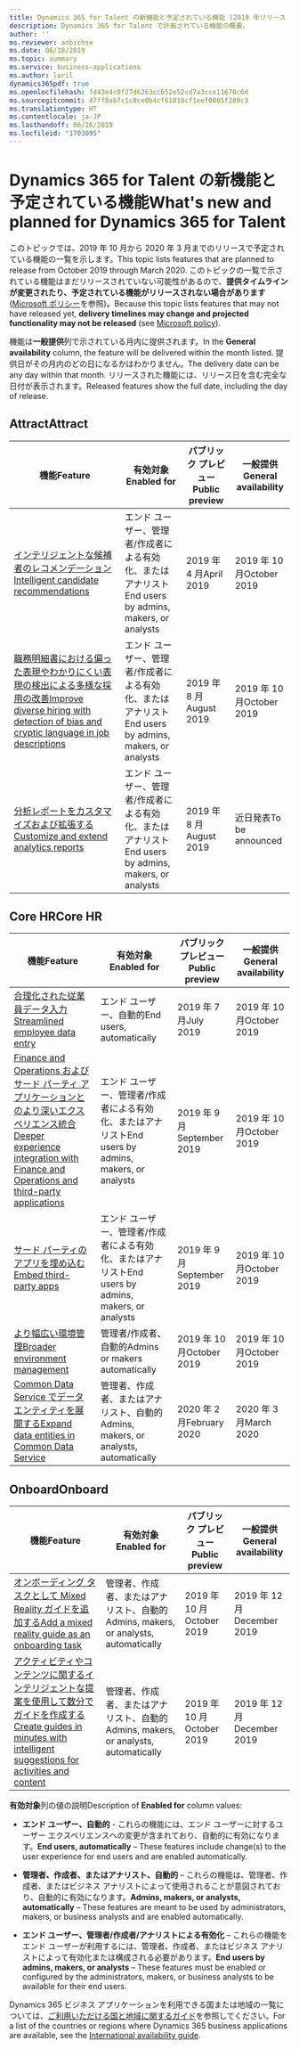 ```yaml
---
title: Dynamics 365 for Talent の新機能と予定されている機能 (2019 年リリース ウェーブ 2)
description: Dynamics 365 for Talent で計画されている機能の概要。
author: ''
ms.reviewer: anbichse
ms.date: 06/18/2019
ms.topic: summary
ms.service: business-applications
ms.author: loril
dynamics365pdf: true
ms.openlocfilehash: fd43e4c0f27d6263cc652e52cd7a3cce11670c6d
ms.sourcegitcommit: 47ff8ab7c1c8ce0b4cf61818cf1eef0005f289c3
ms.translationtype: HT
ms.contentlocale: ja-JP
ms.lasthandoff: 06/26/2019
ms.locfileid: "1703095"
---
```

# <a name="whats-new-and-planned-for-dynamics-365-for-talent"></a><span data-ttu-id="bb800-103">Dynamics 365 for Talent の新機能と予定されている機能</span><span class="sxs-lookup"><span data-stu-id="bb800-103">What's new and planned for Dynamics 365 for Talent</span></span>

<span data-ttu-id="bb800-104">このトピックでは、2019 年 10 月から 2020 年 3 月までのリリースで予定されている機能の一覧を示します。</span><span class="sxs-lookup"><span data-stu-id="bb800-104">This topic lists features that are planned to release from October 2019 through March 2020.</span></span> <span data-ttu-id="bb800-105">このトピックの一覧で示されている機能はまだリリースされていない可能性があるので、**提供タイムラインが変更されたり、予定されている機能がリリースされない場合があります** ([Microsoft ポリシー](https://go.microsoft.com/fwlink/p/?linkid=2007332)を参照)。</span><span class="sxs-lookup"><span data-stu-id="bb800-105">Because this topic lists features that may not have released yet, **delivery timelines may change and projected functionality may not be released** (see [Microsoft policy](https://go.microsoft.com/fwlink/p/?linkid=2007332)).</span></span>

<span data-ttu-id="bb800-106">機能は**一般提供**列で示されている月内に提供されます。</span><span class="sxs-lookup"><span data-stu-id="bb800-106">In the **General availability** column, the feature will be delivered within the month listed.</span></span> <span data-ttu-id="bb800-107">提供日がその月内のどの日になるかはわかりません。</span><span class="sxs-lookup"><span data-stu-id="bb800-107">The delivery date can be any day within that month.</span></span> <span data-ttu-id="bb800-108">リリースされた機能には、リリース日を含む完全な日付が表示されます。</span><span class="sxs-lookup"><span data-stu-id="bb800-108">Released features show the full date, including the day of release.</span></span> 



## <a name="attract"></a><span data-ttu-id="bb800-109">Attract</span><span class="sxs-lookup"><span data-stu-id="bb800-109">Attract</span></span>



 | <span data-ttu-id="bb800-110">機能</span><span class="sxs-lookup"><span data-stu-id="bb800-110">Feature</span></span>    | <span data-ttu-id="bb800-111">有効対象</span><span class="sxs-lookup"><span data-stu-id="bb800-111">Enabled for</span></span>    |  <span data-ttu-id="bb800-112">パブリック プレビュー</span><span class="sxs-lookup"><span data-stu-id="bb800-112">Public preview</span></span> | <span data-ttu-id="bb800-113">一般提供</span><span class="sxs-lookup"><span data-stu-id="bb800-113">General availability</span></span> |
 | ---------- | ---------- | ---------- |---------- |
 | [<span data-ttu-id="bb800-114">インテリジェントな候補者のレコメンデーション</span><span class="sxs-lookup"><span data-stu-id="bb800-114">Intelligent candidate recommendations</span></span>](intelligent-recommendations-candidate-matching.md) | <span data-ttu-id="bb800-115">エンド ユーザー、管理者/作成者による有効化、またはアナリスト</span><span class="sxs-lookup"><span data-stu-id="bb800-115">End users by admins, makers, or analysts</span></span>  |  <span data-ttu-id="bb800-116">2019 年 4 月</span><span class="sxs-lookup"><span data-stu-id="bb800-116">April 2019</span></span>   | <span data-ttu-id="bb800-117">2019 年 10 月</span><span class="sxs-lookup"><span data-stu-id="bb800-117">October 2019</span></span>|  
 | [<span data-ttu-id="bb800-118">職務明細書における偏った表現やわかりにくい表現の検出による多様な採用の改善</span><span class="sxs-lookup"><span data-stu-id="bb800-118">Improve diverse hiring with detection of bias and cryptic language in job descriptions</span></span>](improve-diverse-hiring-detection-bias-cryptic-language-job-descriptions.md) | <span data-ttu-id="bb800-119">エンド ユーザー、管理者/作成者による有効化、またはアナリスト</span><span class="sxs-lookup"><span data-stu-id="bb800-119">End users by admins, makers, or analysts</span></span>  |  <span data-ttu-id="bb800-120">2019 年 8 月</span><span class="sxs-lookup"><span data-stu-id="bb800-120">August 2019</span></span>   | <span data-ttu-id="bb800-121">2019 年 10 月</span><span class="sxs-lookup"><span data-stu-id="bb800-121">October 2019</span></span>|  
 | [<span data-ttu-id="bb800-122">分析レポートをカスタマイズおよび拡張する</span><span class="sxs-lookup"><span data-stu-id="bb800-122">Customize and extend analytics reports</span></span>](customize-extend-analytics-reports.md) | <span data-ttu-id="bb800-123">エンド ユーザー、管理者/作成者による有効化、またはアナリスト</span><span class="sxs-lookup"><span data-stu-id="bb800-123">End users by admins, makers, or analysts</span></span>  |  <span data-ttu-id="bb800-124">2019 年 8 月</span><span class="sxs-lookup"><span data-stu-id="bb800-124">August 2019</span></span>   | <span data-ttu-id="bb800-125">近日発表</span><span class="sxs-lookup"><span data-stu-id="bb800-125">To be announced</span></span>|  


## <a name="core-hr"></a><span data-ttu-id="bb800-126">Core HR</span><span class="sxs-lookup"><span data-stu-id="bb800-126">Core HR</span></span>



 | <span data-ttu-id="bb800-127">機能</span><span class="sxs-lookup"><span data-stu-id="bb800-127">Feature</span></span>    | <span data-ttu-id="bb800-128">有効対象</span><span class="sxs-lookup"><span data-stu-id="bb800-128">Enabled for</span></span>    |  <span data-ttu-id="bb800-129">パブリック プレビュー</span><span class="sxs-lookup"><span data-stu-id="bb800-129">Public preview</span></span> | <span data-ttu-id="bb800-130">一般提供</span><span class="sxs-lookup"><span data-stu-id="bb800-130">General availability</span></span> |
 | ---------- | ---------- | ---------- |---------- |
 | [<span data-ttu-id="bb800-131">合理化された従業員データ入力</span><span class="sxs-lookup"><span data-stu-id="bb800-131">Streamlined employee data entry</span></span>](streamlined-employee-data-entry.md) | <span data-ttu-id="bb800-132">エンド ユーザー、自動的</span><span class="sxs-lookup"><span data-stu-id="bb800-132">End users, automatically</span></span>  |  <span data-ttu-id="bb800-133">2019 年 7 月</span><span class="sxs-lookup"><span data-stu-id="bb800-133">July 2019</span></span>   | <span data-ttu-id="bb800-134">2019 年 10 月</span><span class="sxs-lookup"><span data-stu-id="bb800-134">October 2019</span></span>|  
 | [<span data-ttu-id="bb800-135">Finance and Operations およびサード パーティ アプリケーションとのより深いエクスペリエンス統合</span><span class="sxs-lookup"><span data-stu-id="bb800-135">Deeper experience integration with Finance and Operations and third-party applications</span></span>](deeper-experience-integration-finance-operations-other-3rd-party-applications.md) | <span data-ttu-id="bb800-136">エンド ユーザー、管理者/作成者による有効化、またはアナリスト</span><span class="sxs-lookup"><span data-stu-id="bb800-136">End users by admins, makers, or analysts</span></span>  |  <span data-ttu-id="bb800-137">2019 年 9 月</span><span class="sxs-lookup"><span data-stu-id="bb800-137">September 2019</span></span>   | <span data-ttu-id="bb800-138">2019 年 10 月</span><span class="sxs-lookup"><span data-stu-id="bb800-138">October 2019</span></span>|  
 | [<span data-ttu-id="bb800-139">サード パーティのアプリを埋め込む</span><span class="sxs-lookup"><span data-stu-id="bb800-139">Embed third-party apps</span></span>](embed-third-party-apps.md) | <span data-ttu-id="bb800-140">エンド ユーザー、管理者/作成者による有効化、またはアナリスト</span><span class="sxs-lookup"><span data-stu-id="bb800-140">End users by admins, makers, or analysts</span></span>  |  <span data-ttu-id="bb800-141">2019 年 9 月</span><span class="sxs-lookup"><span data-stu-id="bb800-141">September 2019</span></span>   | <span data-ttu-id="bb800-142">2019 年 10 月</span><span class="sxs-lookup"><span data-stu-id="bb800-142">October 2019</span></span>|  
 | [<span data-ttu-id="bb800-143">より幅広い環境管理</span><span class="sxs-lookup"><span data-stu-id="bb800-143">Broader environment management</span></span>](broader-environment-management.md)  | <span data-ttu-id="bb800-144">管理者/作成者、自動的</span><span class="sxs-lookup"><span data-stu-id="bb800-144">Admins or makers automatically</span></span>   | <span data-ttu-id="bb800-145">2019 年 10 月</span><span class="sxs-lookup"><span data-stu-id="bb800-145">October 2019</span></span>    | <span data-ttu-id="bb800-146">2019 年 10 月</span><span class="sxs-lookup"><span data-stu-id="bb800-146">October 2019</span></span>  |
 | [<span data-ttu-id="bb800-147">Common Data Service でデータ エンティティを展開する</span><span class="sxs-lookup"><span data-stu-id="bb800-147">Expand data entities in Common Data Service</span></span>](expand-data-entities-common-data-service.md) | <span data-ttu-id="bb800-148">管理者、作成者、またはアナリスト、自動的</span><span class="sxs-lookup"><span data-stu-id="bb800-148">Admins, makers, or analysts, automatically</span></span>  |  <span data-ttu-id="bb800-149">2020 年 2 月</span><span class="sxs-lookup"><span data-stu-id="bb800-149">February 2020</span></span>   | <span data-ttu-id="bb800-150">2020 年 3 月</span><span class="sxs-lookup"><span data-stu-id="bb800-150">March 2020</span></span>|  


## <a name="onboard"></a><span data-ttu-id="bb800-151">Onboard</span><span class="sxs-lookup"><span data-stu-id="bb800-151">Onboard</span></span>



 | <span data-ttu-id="bb800-152">機能</span><span class="sxs-lookup"><span data-stu-id="bb800-152">Feature</span></span>    | <span data-ttu-id="bb800-153">有効対象</span><span class="sxs-lookup"><span data-stu-id="bb800-153">Enabled for</span></span>    |  <span data-ttu-id="bb800-154">パブリック プレビュー</span><span class="sxs-lookup"><span data-stu-id="bb800-154">Public preview</span></span> | <span data-ttu-id="bb800-155">一般提供</span><span class="sxs-lookup"><span data-stu-id="bb800-155">General availability</span></span> |
 | ---------- | ---------- | ---------- |---------- |
 | [<span data-ttu-id="bb800-156">オンボーディング タスクとして Mixed Reality ガイドを追加する</span><span class="sxs-lookup"><span data-stu-id="bb800-156">Add a mixed reality guide as an onboarding task</span></span>](complete-mixed-reality-guide-as-onboarding-task.md) | <span data-ttu-id="bb800-157">管理者、作成者、またはアナリスト、自動的</span><span class="sxs-lookup"><span data-stu-id="bb800-157">Admins, makers, or analysts, automatically</span></span>  |  <span data-ttu-id="bb800-158">2019 年 10 月</span><span class="sxs-lookup"><span data-stu-id="bb800-158">October 2019</span></span>   | <span data-ttu-id="bb800-159">2019 年 12 月</span><span class="sxs-lookup"><span data-stu-id="bb800-159">December 2019</span></span>|  
 | [<span data-ttu-id="bb800-160">アクティビティやコンテンツに関するインテリジェントな提案を使用して数分でガイドを作成する</span><span class="sxs-lookup"><span data-stu-id="bb800-160">Create guides in minutes with intelligent suggestions for activities and content</span></span>](intelligent-recommendation-guide-creation.md) | <span data-ttu-id="bb800-161">管理者、作成者、またはアナリスト、自動的</span><span class="sxs-lookup"><span data-stu-id="bb800-161">Admins, makers, or analysts, automatically</span></span>  |  <span data-ttu-id="bb800-162">2019 年 10 月</span><span class="sxs-lookup"><span data-stu-id="bb800-162">October 2019</span></span>   | <span data-ttu-id="bb800-163">2019 年 12 月</span><span class="sxs-lookup"><span data-stu-id="bb800-163">December 2019</span></span>|  

<span data-ttu-id="bb800-164">**有効対象**列の値の説明</span><span class="sxs-lookup"><span data-stu-id="bb800-164">Description of **Enabled for** column values:</span></span>

- <span data-ttu-id="bb800-165">**エンド ユーザー、自動的** - これらの機能には、エンド ユーザーに対するユーザー エクスペリエンスへの変更が含まれており、自動的に有効になります。</span><span class="sxs-lookup"><span data-stu-id="bb800-165">**End users, automatically** – These features include change(s) to the user experience for end users and are enabled automatically.</span></span>

- <span data-ttu-id="bb800-166">**管理者、作成者、またはアナリスト、自動的** – これらの機能は、管理者、作成者、またはビジネス アナリストによって使用されることが意図されており、自動的に有効になります。</span><span class="sxs-lookup"><span data-stu-id="bb800-166">**Admins, makers, or analysts, automatically**  – These features are meant to be used by administrators, makers, or business analysts and are enabled automatically.</span></span>

- <span data-ttu-id="bb800-167">**エンド ユーザー、管理者/作成者/アナリストによる有効化** – これらの機能をエンド ユーザーが利用するには、管理者、作成者、またはビジネス アナリストによって有効化または構成される必要があります。</span><span class="sxs-lookup"><span data-stu-id="bb800-167">**End users by admins, makers, or analysts** – These features must be enabled or configured by the administrators, makers, or business analysts to be available for their end users.</span></span>

<span data-ttu-id="bb800-168">Dynamics 365 ビジネス アプリケーションを利用できる国または地域の一覧については、[ご利用いただける国と地域に関するガイド](https://aka.ms/dynamics_365_international_availability_deck)を参照してください。</span><span class="sxs-lookup"><span data-stu-id="bb800-168">For a list of the countries or regions where Dynamics 365 business applications are available, see the [International availability guide](https://aka.ms/dynamics_365_international_availability_deck).</span></span>
